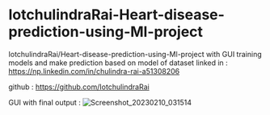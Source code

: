 # IotchulindraRai-Heart-disease-prediction-using-Ml-project

IotchulindraRai/Heart-disease-prediction-using-Ml-project with GUI 
training models and make prediction based on model of dataset
linked in : https://np.linkedin.com/in/chulindra-rai-a51308206

github : https://github.com/IotchulindraRai

GUI with final output :
![Screenshot_20230210_031514](https://user-images.githubusercontent.com/87846923/218144611-c5f4735e-5473-478a-82b8-1d33dacb91f2.png)
